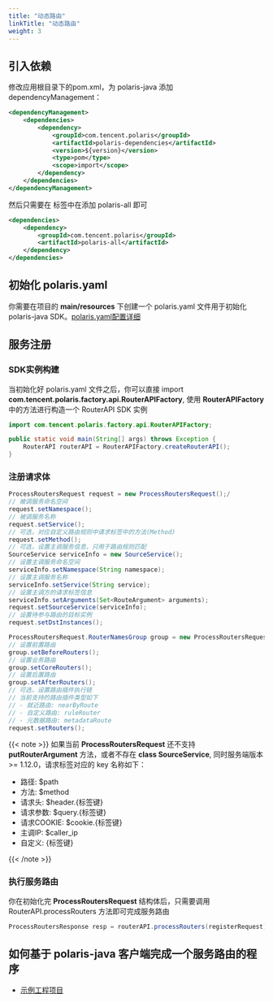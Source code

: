 ```yaml
---
title: "动态路由"
linkTitle: "动态路由"
weight: 3
---
```


## 引入依赖

修改应用根目录下的pom.xml，为 polaris-java 添加 dependencyManagement：

```xml
<dependencyManagement>
    <dependencies>
        <dependency>
            <groupId>com.tencent.polaris</groupId>
            <artifactId>polaris-dependencies</artifactId>
            <version>${version}</version>
            <type>pom</type>
            <scope>import</scope>
        </dependency>
    </dependencies>
</dependencyManagement>
```

然后只需要在 **<dependencies></dependencies>** 标签中在添加 polaris-all 即可

```xml
<dependencies>
    <dependency>
        <groupId>com.tencent.polaris</groupId>
        <artifactId>polaris-all</artifactId>
    </dependency>
</dependencies>
```

## 初始化 polaris.yaml

你需要在项目的 **main/resources** 下创建一个 polaris.yaml 文件用于初始化 polaris-java SDK。[polaris.yaml配置详细](https://github.com/polarismesh/polaris-java/blob/main/polaris-common/polaris-config-default/src/main/resources/conf/default-config.yml)



## 服务注册

### SDK实例构建

当初始化好 polaris.yaml 文件之后，你可以直接 import **com.tencent.polaris.factory.api.RouterAPIFactory**, 使用 **RouterAPIFactory** 中的方法进行构造一个 RouterAPI SDK 实例

```java
import com.tencent.polaris.factory.api.RouterAPIFactory;

public static void main(String[] args) throws Exception {
    RouterAPI routerAPI = RouterAPIFactory.createRouterAPI();
}
```

### 注册请求体

```java
ProcessRoutersRequest request = new ProcessRoutersRequest();/
// 被调服务命名空间
request.setNamespace();
// 被调服务名称
request.setService();
// 可选，对应自定义路由规则中请求标签中的方法(Method)
request.setMethod();
// 可选，设置主调服务信息，只用于路由规则匹配
SourceService serviceInfo = new SourceService();
// 设置主调服务命名空间
serviceInfo.setNamespace(String namespace);
// 设置主调服务名称
serviceInfo.setService(String service);
// 设置主调方的请求标签信息
serviceInfo.setArguments(Set<RouteArgument> arguments);
request.setSourceService(serviceInfo);
// 设置待参与路由的目标实例
request.setDstInstances();

ProcessRoutersRequest.RouterNamesGroup group = new ProcessRoutersRequest.RouterNamesGroup();
// 设置前置路由
group.setBeforeRouters();
// 设置业务路由
group.setCoreRouters();
// 设置后置路由
group.setAfterRouters();
// 可选，设置路由插件执行链
// 当前支持的路由插件类型如下
// - 就近路由: nearByRoute
// - 自定义路由: ruleRouter
// - 元数据路由: metadataRoute
request.setRouters();
```

{{< note >}}
如果当前 **ProcessRoutersRequest** 还不支持 **putRouterArgument** 方法，或者不存在 **class SourceService**, 同时服务端版本 >= 1.12.0，请求标签对应的 key 名称如下：

- 路径: $path
- 方法: $method
- 请求头: $header.{标签键}
- 请求参数: $query.{标签键}
- 请求COOKIE: $cookie.{标签键}
- 主调IP: $caller_ip
- 自定义: {标签键}

{{< /note >}}


### 执行服务路由

你在初始化完 **ProcessRoutersRequest** 结构体后，只需要调用 RouterAPI.processRouters 方法即可完成服务路由

```java
ProcessRoutersResponse resp = routerAPI.processRouters(registerRequest)
```

## 如何基于 polaris-java 客户端完成一个服务路由的程序

- [示例工程项目](https://github.com/polarismesh/polaris-java/tree/main/polaris-examples/router-example)

